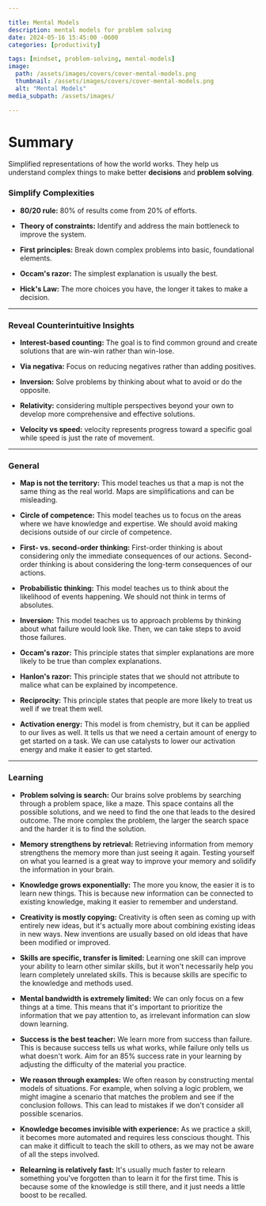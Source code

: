 ```yaml
---

title: Mental Models
description: mental models for problem solving
date: 2024-05-16 15:45:00 -0600
categories: [productivity]

tags: [mindset, problem-solving, mental-models]
image:
  path: /assets/images/covers/cover-mental-models.png
  thumbnail: /assets/images/covers/cover-mental-models.png
  alt: "Mental Models"
media_subpath: /assets/images/

---
```


# Summary
Simplified representations of how the world works. They help us understand complex things to make better **decisions** and **problem solving**.

### Simplify Complexities
- **80/20 rule:** 80% of results come from 20% of efforts.

- **Theory of constraints:** Identify and address the main bottleneck to improve the system.

- **First principles:** Break down complex problems into basic, foundational elements.

- **Occam's razor:** The simplest explanation is usually the best.

- **Hick's Law:** The more choices you have, the longer it takes to make a decision.

---

### Reveal Counterintuitive Insights
- **Interest-based counting:** The goal is to find common ground and create solutions that are win-win rather than win-lose.

- **Via negativa:** Focus on reducing negatives rather than adding positives.

- **Inversion:** Solve problems by thinking about what to avoid or do the opposite.

- **Relativity:** considering multiple perspectives beyond your own to develop more comprehensive and effective solutions.

- **Velocity vs speed:** velocity represents progress toward a specific goal while speed is just the rate of movement.

---

### General

- **Map is not the territory:** This model teaches us that a map is not the same thing as the real world. Maps are simplifications and can be misleading.

- **Circle of competence:** This model teaches us to focus on the areas where we have knowledge and expertise. We should avoid making decisions outside of our circle of competence.

- **First- vs. second-order thinking:** First-order thinking is about considering only the immediate consequences of our actions. Second-order thinking is about considering the long-term consequences of our actions.

- **Probabilistic thinking:** This model teaches us to think about the likelihood of events happening. We should not think in terms of absolutes.

- **Inversion:** This model teaches us to approach problems by thinking about what failure would look like. Then, we can take steps to avoid those failures.

- **Occam's razor:** This principle states that simpler explanations are more likely to be true than complex explanations.

- **Hanlon's razor:** This principle states that we should not attribute to malice what can be explained by incompetence.

- **Reciprocity:** This principle states that people are more likely to treat us well if we treat them well.

- **Activation energy:** This model is from chemistry, but it can be applied to our lives as well. It tells us that we need a certain amount of energy to get started on a task. We can use catalysts to lower our activation energy and make it easier to get started.

---

### Learning
- **Problem solving is search:** Our brains solve problems by searching through a problem space, like a maze. This space contains all the possible solutions, and we need to find the one that leads to the desired outcome. The more complex the problem, the larger the search space and the harder it is to find the solution.

- **Memory strengthens by retrieval:** Retrieving information from memory strengthens the memory more than just seeing it again. Testing yourself on what you learned is a great way to improve your memory and solidify the information in your brain.

- **Knowledge grows exponentially:** The more you know, the easier it is to learn new things. This is because new information can be connected to existing knowledge, making it easier to remember and understand.

- **Creativity is mostly copying:** Creativity is often seen as coming up with entirely new ideas, but it's actually more about combining existing ideas in new ways. New inventions are usually based on old ideas that have been modified or improved.

- **Skills are specific, transfer is limited:** Learning one skill can improve your ability to learn other similar skills, but it won't necessarily help you learn completely unrelated skills. This is because skills are specific to the knowledge and methods used.

- **Mental bandwidth is extremely limited:** We can only focus on a few things at a time. This means that it's important to prioritize the information that we pay attention to, as irrelevant information can slow down learning.

- **Success is the best teacher:** We learn more from success than failure. This is because success tells us what works, while failure only tells us what doesn't work. Aim for an 85% success rate in your learning by adjusting the difficulty of the material you practice.

- **We reason through examples:** We often reason by constructing mental models of situations. For example, when solving a logic problem, we might imagine a scenario that matches the problem and see if the conclusion follows. This can lead to mistakes if we don't consider all possible scenarios.

- **Knowledge becomes invisible with experience:** As we practice a skill, it becomes more automated and requires less conscious thought. This can make it difficult to teach the skill to others, as we may not be aware of all the steps involved.

- **Relearning is relatively fast:** It's usually much faster to relearn something you've forgotten than to learn it for the first time. This is because some of the knowledge is still there, and it just needs a little boost to be recalled.
